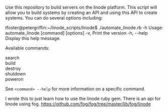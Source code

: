 Use this repository to build servers on the linode platform.
This script will allow you to build systems by creating an API and using
this API to create systems.  You can do several options including: 

tfoster@petergriffin:~/linode_scripts/linode$ ./automate_linode.rb -h
Usage: automate_linode [command] [options]
    -v,             Print the version
    -h, --help      Display this help message.

Available commands:

  search     
  build      
  destroy    
  shutdown   
  poweron    

See `<command> --help` for more information on a specific command.


I wrote this to just learn how to use the linode ruby gem.  There is an api for
linode using fog.
https://github.com/fog/fog/tree/master/lib/fog/linode
